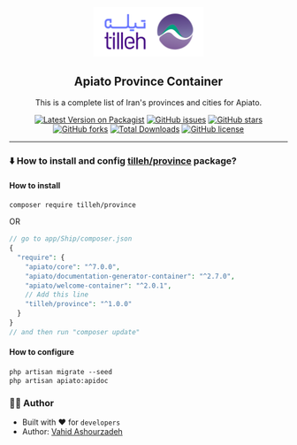 <p align="center"><a href="https://tilleh.com" target="_blank"><img src="tilleh-logo.svg" width="200" alt="Tilleh Logo"></a></p>

<h2 align="center">Apiato Province Container</h2>
<p align="center">This is a complete list of Iran's provinces and cities for Apiato.</p>


<div align="center">

[![Latest Version on Packagist](https://img.shields.io/packagist/v/tilleh/province.svg?style=flat-square)](https://packagist.org/packages/tilleh/province)
[![GitHub issues](https://img.shields.io/github/issues/Tilleh/province-container?style=flat-square)](https://github.com/Tilleh/province-container/issues)
[![GitHub stars](https://img.shields.io/github/stars/Tilleh/province-container?style=flat-square)](https://github.com/Tilleh/province-container/stargazers)
[![GitHub forks](https://img.shields.io/github/forks/Tilleh/province-container?style=flat-square)](https://github.com/Tilleh/province-container/network)
[![Total Downloads](https://img.shields.io/packagist/dt/tilleh/province.svg?style=flat-square)](https://packagist.org/packages/tilleh/province)
[![GitHub license](https://img.shields.io/github/license/Tilleh/province-container?style=flat-square)](https://github.com/Tilleh/province-container/blob/master/LICENSE)

</div>

---------------

### :arrow_down: How to install and config [tilleh/province](https://github.com/Tilleh/province-container) package?

#### How to install
```shell
composer require tilleh/province
```
OR
```php
// go to app/Ship/composer.json
{
  "require": {
    "apiato/core": "^7.0.0",
    "apiato/documentation-generator-container": "^2.7.0",
    "apiato/welcome-container": "^2.0.1",
    // Add this line
    "tilleh/province": "^1.0.0"
  }
}
// and then run "composer update"
```

#### How to configure
```shell
php artisan migrate --seed
php artisan apiato:apidoc
```

### :technologist: Author
- Built with :heart: for <code>developers</code>
- Author: [Vahid Ashourzadeh](https://github.com/imvahid)
